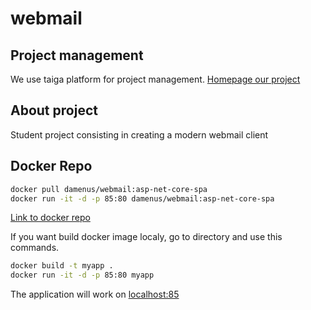 # webmail

## Project management
We use taiga platform for project management. [Homepage our project](https://tree.taiga.io/project/damenus-webmail/)

## About project
Student project consisting in creating a modern webmail client

## Docker Repo

```bash
docker pull damenus/webmail:asp-net-core-spa
docker run -it -d -p 85:80 damenus/webmail:asp-net-core-spa
```

[Link to docker repo](https://hub.docker.com/r/damenus/webmail/)

If you want build docker image localy, go to directory and use this commands.

```bash
docker build -t myapp .
docker run -it -d -p 85:80 myapp
```
The application will work on [localhost:85](http://localhost:85)
